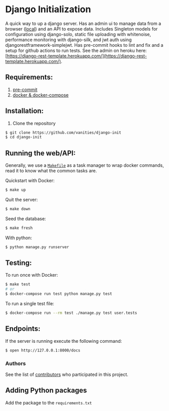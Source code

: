 # Django Initialization

A quick way to up a django server. Has an admin ui to manage data from a browser ([local](http://127.0.0.1:5000)) and an API to expose data. Includes Singleton models for configuration using django-solo, static file uploading with whitenoise, performance monitoring with django-silk, and jwt auth using djangorestframework-simplejwt. Has pre-commit hooks to lint and fix and a setup for github actions to run tests. See the admin on heroku here: [https://django-rest-template.herokuapp.com/](https://django-rest-template.herokuapp.com/).

## Requirements:
1. [pre-commit](https://pre-commit.com/)
2. [docker & docker-compose](https://www.docker.com/products/docker-desktop/)

## Installation:

1. Clone the repository
```bash
$ git clone https://github.com/vanities/django-init
$ cd django-init
```

## Running the web/API:

Generally, we use a [`Makefile`](https://github.com/vanities/django-init/blob/master/Makefile) as a task manager to wrap docker commands, read it to know what the common tasks are.

Quickstart with Docker:
```bash
$ make up
```

Quit the server:
```bash
$ make down
```

Seed the database:
```bash
$ make fresh
```

With python:
```bash
$ python manage.py runserver
```

## Testing:

To run once with Docker:
```bash
$ make test
# or
$ docker-compose run test python manage.py test
```

To run a single test file:
```bash
$ docker-compose run --rm test ./manage.py test user.tests
```

## Endpoints:

If the server is running execute the following command:
```bash
$ open http://127.0.0.1:8000/docs
```

### Authors

See the list of [contributors](https://github.com/vanities/django-init/graphs/contributors) who participated in this project.

## Adding Python packages

Add the package to the `requirements.txt`
